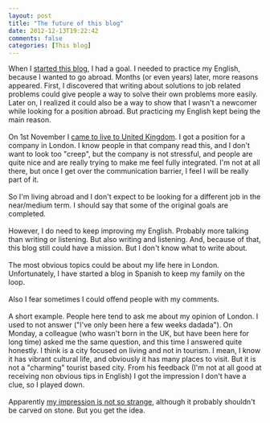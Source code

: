 ```yaml
---
layout: post
title: "The future of this blog"
date: 2012-12-13T19:22:42
comments: false
categories: [This blog]
---
```


When I <a href="http://gonfva.blogspot.co.uk/2008/11/what-is-this.html">started this blog</a>, I had a goal. I needed to practice my English, because I wanted to go abroad. Months (or even years) later, more reasons appeared. First, I discovered that writing about solutions to job related problems could give people a way to solve their own problems more easily. Later on, I realized it could also be a way to show that I wasn't a newcomer while looking for a position abroad. But practicing my English kept being the main reason.
<br /><br />
On 1st November I <a href="http://gonfva.blogspot.co.uk/2012/10/relocating-to-london.html">came to live to United Kingdom</a>.&nbsp;I got a position for a company in London.&nbsp;I know people in that company read this, and I don't want to look too "creep", but the company is not stressful, and people are quite nice and are really trying to make me feel fully integrated. I'm not at all there, but once I get over the communication barrier, I feel I will be really part of it.
<br /><br />
So I'm living abroad and I don't expect to be looking for a different job in the near/medium term.&nbsp;I should say that some of the original goals are completed.
<br /><br />
However, I do need to keep improving my English. Probably more talking than writing or listening. But also writing and listening. And, because of that, this blog still could have a mission. But I don't know what to write about.
<br /><br />
The most obvious topics could be about my life here in London. Unfortunately, I have started a blog in Spanish to keep my family on the loop.
<br /><br />
Also I fear sometimes I could offend people with my comments.
<br /><br />
A short example. People here tend to ask me about my opinion of London. I used to not answer ("I've only been here a few weeks dadada"). On Monday, a colleague (who wasn't born in the UK, but have been here for long time) asked me the same question, and this time I answered quite honestly. I think is a city focused on living and not in tourism. I mean, I know it has vibrant cultural life, and obviously it has many places to visit. But it is not a "charming" tourist based city. From his feedback (I'm not at all good at receiving non obvious tips in English) I got the impression I don't have a clue, so I played down.
<br /><br />
Apparently <a href="http://www.belfasttelegraph.co.uk/breaking-news/offbeat/londons-not-smiles-better-survey-16249848.html">my impression is not so strange</a>, although it probably shouldn't be carved on stone. But you get the idea.
<br /><br />
<br />
